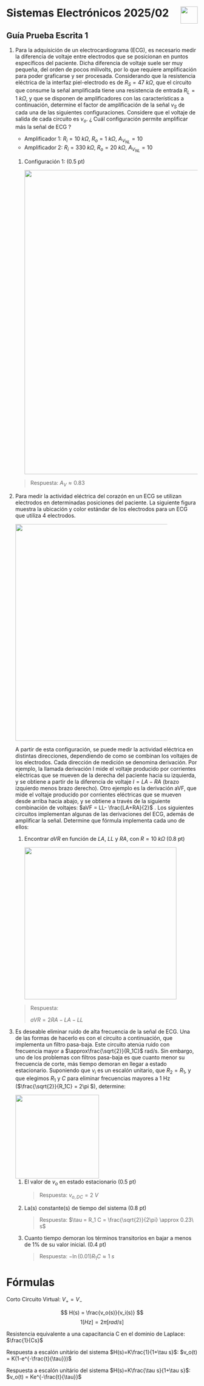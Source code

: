 # <img src="https://julianodb.github.io/SISTEMAS_ELECTRONICOS_PARA_INGENIERIA_BIOMEDICA/img/logo_fing.png?raw=true" align="right" height="45"> Sistemas Electrónicos 2025/02
## Guía Prueba Escrita 1

1. Para la adquisición de un electrocardiograma (ECG), es necesario medir la diferencia de voltaje entre electrodos que se posicionan en puntos específicos del paciente. Dicha diferencia de voltaje suele ser muy pequeña, del orden de pocos milivolts, por lo que requiere amplificación para poder graficarse y ser procesada. Considerando que la resistencia eléctrica de la interfaz piel-electrodo es de $R_S =47\ k\Omega$, que el circuito que consume la señal amplificada tiene una resistencia de entrada $R_L= 1\ k\Omega$, y que se disponen de amplificadores con las características a continuación, determine el factor de amplificación de la señal $v_S$ de cada una de las siguientes configuraciones. Considere que el voltaje de salida de cada circuito es $v_o$. ¿ Cuál configuración permite amplificar más la señal de ECG ?

   - Amplificador 1: $R_i = 10\ k\Omega$, $R_o = 1\ k\Omega$, $A_{V_{NL}} = 10$
   - Amplificador 2: $R_i = 330\ k\Omega$, $R_o = 20\ k\Omega$, $A_{V_{NL}} = 10$

    1. Configuración 1: (0.5 pt)

       <img src="https://julianodb.github.io/electronic_circuits_diagrams/amplifier_thevenin_rs_rl_double_black_box.png" width="800">

    > 
    > Respuesta: $A_V \approx 0.83$

2. Para medir la actividad eléctrica del corazón en un ECG se utilizan electrodos en determinadas posiciones del paciente. La siguiente figura muestra la ubicación y color estándar de los electrodos para un ECG que utiliza 4 electrodos.

    <div style="width:400px; overflow:hidden;">
    <img src="https://upload.wikimedia.org/wikipedia/commons/c/c9/Limb_leads.svg" style="width:570px; max-width:none;">
    </div>

    A partir de esta configuración, se puede medir la actividad eléctrica en distintas direcciones, dependiendo de como se combinan los voltajes de los electrodos. Cada dirección de medición se denomina derivación. Por ejemplo, la llamada derivación I mide el voltaje producido por corrientes eléctricas que se mueven de la derecha del paciente hacia su izquierda, y se obtiene a partir de la diferencia de voltaje $I = LA-RA$ (brazo izquierdo menos brazo derecho). Otro ejemplo es la derivación aVF, que mide el voltaje producido por corrientes eléctricas que se mueven desde arriba hacia abajo, y se obtiene a través de la siguiente combinación de voltajes: $aVF = LL- \frac{LA+RA}{2}$ . Los siguientes circuitos implementan algunas de las derivaciones del ECG, además de amplificar la señal. Determine que fórmula implementa cada uno de ellos:

    1. Encontrar $aVR$ en función de $LA$, $LL$ y $RA$, con $R=10\ k\Omega$ (0.8 pt)

       <img src="https://julianodb.github.io/electronic_circuits_diagrams/avr2.png" width="400"> 
       
    > 
    > Respuesta: 
    >
    > $aVR = 2 RA - LA - LL$

4. Es deseable eliminar ruido de alta frecuencia de la señal de ECG. Una de las formas de hacerlo es con el circuito a continuación, que implementa un filtro pasa-baja. Este circuito atenúa ruido con frecuencia mayor a $\approx\frac{\sqrt{2}}{R_1C}$ rad/s. Sin embargo, uno de los problemas con filtros pasa-baja es que cuanto menor su frecuencia de corte, más tiempo demoran en llegar a estado estacionario. Suponiendo que $v_i$ es un escalón unitario, que $R_2=R_1$, y que elegimos $R_1$ y $C$ para eliminar frecuencias mayores a 1 Hz ($\frac{\sqrt{2}}{R_1C} = 2\pi $), determine:

    <img src="https://julianodb.github.io/electronic_circuits_diagrams/active_low_pass2.png" width="220"> 

    1. El valor de $v_o$ en estado estacionario (0.5 pt)
       >
       > Respuesta: $v_{o,DC} = 2\ V$
    1. La(s) constante(s) de tiempo del sistema (0.8 pt)
       >
       > Respuesta: $\tau = R_1 C = \frac{\sqrt{2}}{2\pi} \approx 0.23\ s$
    1. Cuanto tiempo demoran los términos transitorios en bajar a menos de 1% de su valor inicial. (0.4 pt)
       >
       > Respuesta: $- \ln (0.01) R_1 C \approx 1\ s$

# Fórmulas

Corto Circuito Virtual: $V_+ = V_-$

$$ H(s) = \frac{v_o(s)}{v_i(s)} $$
$$1 [Hz] = 2\pi [rad/s]$$

Resistencia equivalente a una capacitancia C en el dominio de Laplace: $\frac{1}{Cs}$

Respuesta a escalón unitário del sistema $H(s)=K\frac{1}{1+\tau s}$: $v_o(t) = K(1-e^{-\frac{t}{\tau}})$

Respuesta a escalón unitário del sistema $H(s)=K\frac{\tau s}{1+\tau s}$: $v_o(t) = Ke^{-\frac{t}{\tau}}$
